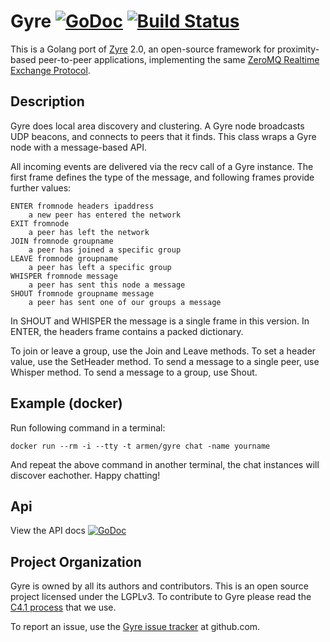 Gyre [![GoDoc](https://godoc.org/github.com/zeromq/gyre?status.png)](https://godoc.org/github.com/zeromq/gyre) [![Build Status](https://travis-ci.org/zeromq/gyre.svg?branch=master)](https://travis-ci.org/zeromq/gyre)
====

This is a Golang port of [Zyre](zyre.org) 2.0, an open-source framework for proximity-based
peer-to-peer applications, implementing the same [ZeroMQ Realtime Exchange Protocol](http://rfc.zeromq.org/spec:36).

## Description

Gyre does local area discovery and clustering. A Gyre node broadcasts
UDP beacons, and connects to peers that it finds. This class wraps a
Gyre node with a message-based API.

All incoming events are delivered via the recv call of a Gyre instance.
The first frame defines the type of the message, and following
frames provide further values:

    ENTER fromnode headers ipaddress
        a new peer has entered the network
    EXIT fromnode
        a peer has left the network
    JOIN fromnode groupname
        a peer has joined a specific group
    LEAVE fromnode groupname
        a peer has left a specific group
    WHISPER fromnode message
        a peer has sent this node a message
    SHOUT fromnode groupname message
        a peer has sent one of our groups a message

In SHOUT and WHISPER the message is a single frame in this version.
In ENTER, the headers frame contains a packed dictionary.

To join or leave a group, use the Join and Leave methods.
To set a header value, use the SetHeader method. To send a message
to a single peer, use Whisper method. To send a message to a group, use
Shout.

## Example (docker)

Run following command in a terminal:

	docker run --rm -i --tty -t armen/gyre chat -name yourname

And repeat the above command in another terminal, the chat instances will discover eachother. Happy chatting!

## Api

View the API docs [![GoDoc](https://godoc.org/github.com/zeromq/gyre?status.png)](https://godoc.org/github.com/zeromq/gyre)

## Project Organization

Gyre is owned by all its authors and contributors. This is an open source
project licensed under the LGPLv3. To contribute to Gyre please read the
[C4.1 process](http://rfc.zeromq.org/spec:22) that we use.

To report an issue, use the [Gyre issue tracker](https://github.com/zeromq/gyre/issues) at github.com.
